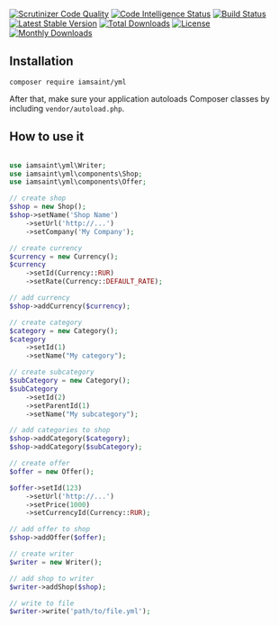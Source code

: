 [![Scrutinizer Code Quality](https://scrutinizer-ci.com/g/iamsaint/yml/badges/quality-score.png?b=master)](https://scrutinizer-ci.com/g/iamsaint/yml/?branch=master) [![Code Intelligence Status](https://scrutinizer-ci.com/g/iamsaint/yml/badges/code-intelligence.svg?b=master)](https://scrutinizer-ci.com/code-intelligence) [![Build Status](https://scrutinizer-ci.com/g/iamsaint/yml/badges/build.png?b=master)](https://scrutinizer-ci.com/g/iamsaint/yml/build-status/master) [![Latest Stable Version](https://poser.pugx.org/iamsaint/yml/v/stable)](https://packagist.org/packages/iamsaint/yml) [![Total Downloads](https://poser.pugx.org/iamsaint/yml/downloads)](https://packagist.org/packages/iamsaint/yml)  [![License](https://poser.pugx.org/iamsaint/yml/license)](https://packagist.org/packages/iamsaint/yml) [![Monthly Downloads](https://poser.pugx.org/iamsaint/yml/d/monthly)](https://packagist.org/packages/iamsaint/yml)

Installation
-------------
```
composer require iamsaint/yml
```

After that, make sure your application autoloads Composer classes by including
`vendor/autoload.php`.

How to use it
-------------

```php

use iamsaint\yml\Writer;
use iamsaint\yml\components\Shop;
use iamsaint\yml\components\Offer;

// create shop
$shop = new Shop();
$shop->setName('Shop Name')
    ->setUrl('http://...')
    ->setCompany('My Company');

// create currency
$currency = new Currency();
$currency
    ->setId(Currency::RUR)
    ->setRate(Currency::DEFAULT_RATE);

// add currency
$shop->addCurrency($currency);

// create category
$category = new Category();
$category
    ->setId(1)
    ->setName("My category");

// create subcategory
$subCategory = new Category();
$subCategory
    ->setId(2)
    ->setParentId(1)
    ->setName("My subcategory");

// add categories to shop
$shop->addCategory($category);
$shop->addCategory($subCategory);

// create offer
$offer = new Offer();

$offer->setId(123)
    ->setUrl('http://...')
    ->setPrice(1000)
    ->setCurrencyId(Currency::RUR);

// add offer to shop    
$shop->addOffer($offer);

// create writer
$writer = new Writer();

// add shop to writer
$writer->addShop($shop);

// write to file
$writer->write('path/to/file.yml');

```
